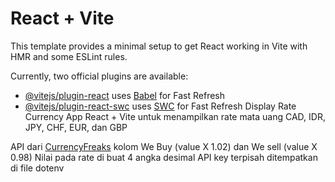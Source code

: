 # React + Vite

This template provides a minimal setup to get React working in Vite with HMR and some ESLint rules.

Currently, two official plugins are available:

- [@vitejs/plugin-react](https://github.com/vitejs/vite-plugin-react/blob/main/packages/plugin-react/README.md) uses [Babel](https://babeljs.io/) for Fast Refresh
- [@vitejs/plugin-react-swc](https://github.com/vitejs/vite-plugin-react-swc) uses [SWC](https://swc.rs/) for Fast Refresh
  Display Rate Currency
  App React + Vite untuk menampilkan rate mata uang CAD, IDR, JPY, CHF, EUR, dan GBP

API dari [CurrencyFreaks](https://currencyfreaks.com/)
kolom We Buy (value X 1.02) dan We sell (value X 0.98)
Nilai pada rate di buat 4 angka desimal
API key terpisah ditempatkan di file dotenv

